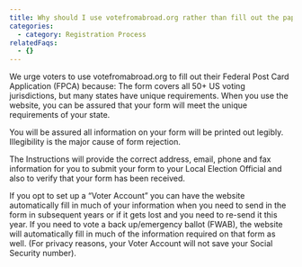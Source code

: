 ```yaml
---
title: Why should I use votefromabroad.org rather than fill out the paper form?
categories:
  - category: Registration Process
relatedFaqs:
  - {}
---
```

We urge voters to use votefromabroad.org to fill out their Federal Post Card Application (FPCA) because: 
The form covers all 50+ US voting jurisdictions, but many states have unique requirements. When you use the website, you can be assured that your form will meet the unique requirements of your state. 

You will be assured all information on your form will be printed out legibly. Illegibility is the major cause of form rejection.

The Instructions will provide the correct address, email, phone and fax information for you to submit your form to your Local Election Official and also to verify that your form has been received.

If you opt to set up a “Voter Account”  you can have the website automatically fill in much of your information when you need to send in the form in subsequent years or if it gets lost and you need to re-send it this year.  If you need to vote a back up/emergency ballot (FWAB), the website will automatically fill in much of the information required on that form as well. (For privacy reasons, your Voter Account will not save your Social Security number).
